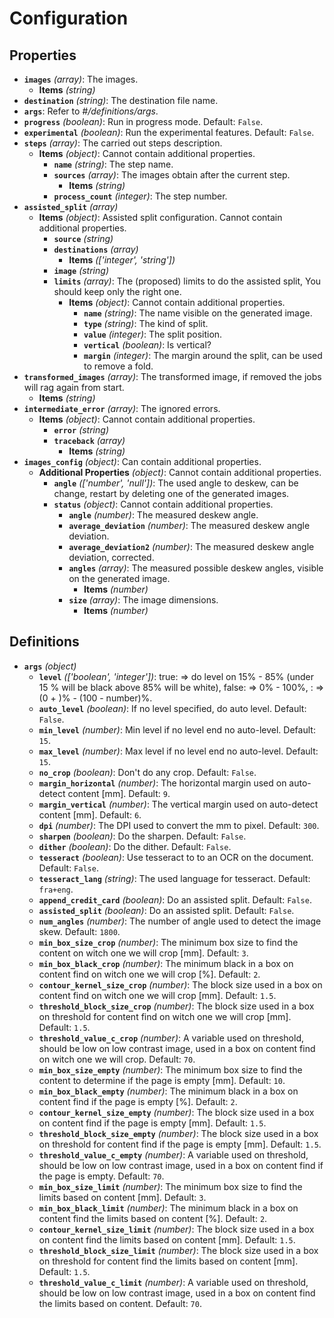 # Configuration

## Properties

- **`images`** *(array)*: The images.
  - **Items** *(string)*
- **`destination`** *(string)*: The destination file name.
- **`args`**: Refer to *#/definitions/args*.
- **`progress`** *(boolean)*: Run in progress mode. Default: `False`.
- **`experimental`** *(boolean)*: Run the experimental features. Default: `False`.
- **`steps`** *(array)*: The carried out steps description.
  - **Items** *(object)*: Cannot contain additional properties.
    - **`name`** *(string)*: The step name.
    - **`sources`** *(array)*: The images obtain after the current step.
      - **Items** *(string)*
    - **`process_count`** *(integer)*: The step number.
- **`assisted_split`** *(array)*
  - **Items** *(object)*: Assisted split configuration. Cannot contain additional properties.
    - **`source`** *(string)*
    - **`destinations`** *(array)*
      - **Items** *(['integer', 'string'])*
    - **`image`** *(string)*
    - **`limits`** *(array)*: The (proposed) limits to do the assisted split, You should keep only the right one.
      - **Items** *(object)*: Cannot contain additional properties.
        - **`name`** *(string)*: The name visible on the generated image.
        - **`type`** *(string)*: The kind of split.
        - **`value`** *(integer)*: The split position.
        - **`vertical`** *(boolean)*: Is vertical?
        - **`margin`** *(integer)*: The margin around the split, can be used to remove a fold.
- **`transformed_images`** *(array)*: The transformed image, if removed the jobs will rag again from start.
  - **Items** *(string)*
- **`intermediate_error`** *(array)*: The ignored errors.
  - **Items** *(object)*: Cannot contain additional properties.
    - **`error`** *(string)*
    - **`traceback`** *(array)*
      - **Items** *(string)*
- **`images_config`** *(object)*: Can contain additional properties.
  - **Additional Properties** *(object)*: Cannot contain additional properties.
    - **`angle`** *(['number', 'null'])*: The used angle to deskew, can be change, restart by deleting one of the generated images.
    - **`status`** *(object)*: Cannot contain additional properties.
      - **`angle`** *(number)*: The measured deskew angle.
      - **`average_deviation`** *(number)*: The measured deskew angle deviation.
      - **`average_deviation2`** *(number)*: The measured deskew angle deviation, corrected.
      - **`angles`** *(array)*: The measured possible deskew angles, visible on the generated image.
        - **Items** *(number)*
      - **`size`** *(array)*: The image dimensions.
        - **Items** *(number)*
## Definitions

- **`args`** *(object)*
  - **`level`** *(['boolean', 'integer'])*: true: => do level on 15% - 85% (under 15 % will be black above 85% will be white), false: => 0% - 100%, <number>: => (0 + <number>)% - (100 - number)%.
  - **`auto_level`** *(boolean)*: If no level specified, do auto level. Default: `False`.
  - **`min_level`** *(number)*: Min level if no level end no auto-level. Default: `15`.
  - **`max_level`** *(number)*: Max level if no level end no auto-level. Default: `15`.
  - **`no_crop`** *(boolean)*: Don't do any crop. Default: `False`.
  - **`margin_horizontal`** *(number)*: The horizontal margin used on auto-detect content [mm]. Default: `9`.
  - **`margin_vertical`** *(number)*: The vertical margin used on auto-detect content [mm]. Default: `6`.
  - **`dpi`** *(number)*: The DPI used to convert the mm to pixel. Default: `300`.
  - **`sharpen`** *(boolean)*: Do the sharpen. Default: `False`.
  - **`dither`** *(boolean)*: Do the dither. Default: `False`.
  - **`tesseract`** *(boolean)*: Use tesseract to to an OCR on the document. Default: `False`.
  - **`tesseract_lang`** *(string)*: The used language for tesseract. Default: `fra+eng`.
  - **`append_credit_card`** *(boolean)*: Do an assisted split. Default: `False`.
  - **`assisted_split`** *(boolean)*: Do an assisted split. Default: `False`.
  - **`num_angles`** *(number)*: The number of angle used to detect the image skew. Default: `1800`.
  - **`min_box_size_crop`** *(number)*: The minimum box size to find the content on witch one we will crop [mm]. Default: `3`.
  - **`min_box_black_crop`** *(number)*: The minimum black in a box on content find on witch one we will crop [%]. Default: `2`.
  - **`contour_kernel_size_crop`** *(number)*: The block size used in a box on content find on witch one we will crop [mm]. Default: `1.5`.
  - **`threshold_block_size_crop`** *(number)*: The block size used in a box on threshold for content find on witch one we will crop [mm]. Default: `1.5`.
  - **`threshold_value_c_crop`** *(number)*: A variable used on threshold, should be low on low contrast image, used in a box on content find on witch one we will crop. Default: `70`.
  - **`min_box_size_empty`** *(number)*: The minimum box size to find the content to determine if the page is empty [mm]. Default: `10`.
  - **`min_box_black_empty`** *(number)*: The minimum black in a box on content find if the page is empty [%]. Default: `2`.
  - **`contour_kernel_size_empty`** *(number)*: The block size used in a box on content find if the page is empty [mm]. Default: `1.5`.
  - **`threshold_block_size_empty`** *(number)*: The block size used in a box on threshold for content find if the page is empty [mm]. Default: `1.5`.
  - **`threshold_value_c_empty`** *(number)*: A variable used on threshold, should be low on low contrast image, used in a box on content find if the page is empty. Default: `70`.
  - **`min_box_size_limit`** *(number)*: The minimum box size to find the limits based on content [mm]. Default: `3`.
  - **`min_box_black_limit`** *(number)*: The minimum black in a box on content find the limits based on content [%]. Default: `2`.
  - **`contour_kernel_size_limit`** *(number)*: The block size used in a box on content find the limits based on content [mm]. Default: `1.5`.
  - **`threshold_block_size_limit`** *(number)*: The block size used in a box on threshold for content find the limits based on content [mm]. Default: `1.5`.
  - **`threshold_value_c_limit`** *(number)*: A variable used on threshold, should be low on low contrast image, used in a box on content find the limits based on content. Default: `70`.
